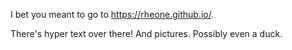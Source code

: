 I bet you meant to go to <https://rheone.github.io/>.

There's hyper text over there! And pictures. Possibly even a duck.
